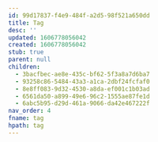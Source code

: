 ```yaml
---
id: 99d17837-f4e9-484f-a2d5-98f521a650dd
title: Tag
desc: ''
updated: 1606778056042
created: 1606778056042
stub: true
parent: null
children:
  - 3bacfbec-ae8e-435c-bf62-5f3a8a7d6ba7
  - 93258c86-5484-43a3-a1ca-2dbf24fcfaf0
  - 8e8ff083-9d32-4530-a8da-ef001c1b03ad
  - 6561da50-a899-49e6-96c2-1555ae87fe1d
  - 6abc5b95-d29d-461a-9066-da42e467222f
nav_order: 4
fname: tag
hpath: tag
---
```



